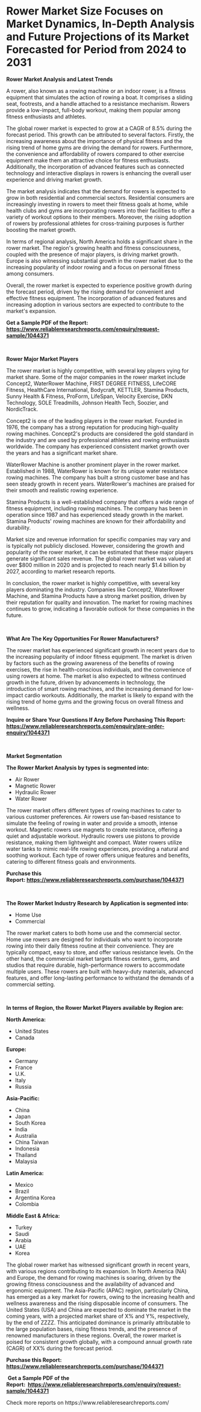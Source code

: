 <p><h1>Rower Market Size Focuses on Market Dynamics, In-Depth Analysis and Future Projections of its Market Forecasted for Period from 2024 to 2031</h1></p><p><strong>Rower Market Analysis and Latest Trends</strong></p>
<p><p>A rower, also known as a rowing machine or an indoor rower, is a fitness equipment that simulates the action of rowing a boat. It comprises a sliding seat, footrests, and a handle attached to a resistance mechanism. Rowers provide a low-impact, full-body workout, making them popular among fitness enthusiasts and athletes.</p><p>The global rower market is expected to grow at a CAGR of 8.5% during the forecast period. This growth can be attributed to several factors. Firstly, the increasing awareness about the importance of physical fitness and the rising trend of home gyms are driving the demand for rowers. Furthermore, the convenience and affordability of rowers compared to other exercise equipment make them an attractive choice for fitness enthusiasts. Additionally, the incorporation of advanced features such as connected technology and interactive displays in rowers is enhancing the overall user experience and driving market growth.</p><p>The market analysis indicates that the demand for rowers is expected to grow in both residential and commercial sectors. Residential consumers are increasingly investing in rowers to meet their fitness goals at home, while health clubs and gyms are incorporating rowers into their facilities to offer a variety of workout options to their members. Moreover, the rising adoption of rowers by professional athletes for cross-training purposes is further boosting the market growth.</p><p>In terms of regional analysis, North America holds a significant share in the rower market. The region's growing health and fitness consciousness, coupled with the presence of major players, is driving market growth. Europe is also witnessing substantial growth in the rower market due to the increasing popularity of indoor rowing and a focus on personal fitness among consumers.</p><p>Overall, the rower market is expected to experience positive growth during the forecast period, driven by the rising demand for convenient and effective fitness equipment. The incorporation of advanced features and increasing adoption in various sectors are expected to contribute to the market's expansion.</p></p>
<p><strong>Get a Sample PDF of the Report:&nbsp; <a href="https://www.reliableresearchreports.com/enquiry/request-sample/1044371">https://www.reliableresearchreports.com/enquiry/request-sample/1044371</a></strong></p>
<p>&nbsp;</p>
<p><strong>Rower Major Market Players</strong></p>
<p><p>The rower market is highly competitive, with several key players vying for market share. Some of the major companies in the rower market include Concept2, WaterRower Machine, FIRST DEGREE FITNESS, LifeCORE Fitness, HealthCare International, Bodycraft, KETTLER, Stamina Products, Sunny Health & Fitness, ProForm, LifeSpan, Velocity Exercise, DKN Technology, SOLE Treadmills, Johnson Health Tech, Soozier, and NordicTrack.</p><p>Concept2 is one of the leading players in the rower market. Founded in 1976, the company has a strong reputation for producing high-quality rowing machines. Concept2's products are considered the gold standard in the industry and are used by professional athletes and rowing enthusiasts worldwide. The company has experienced consistent market growth over the years and has a significant market share.</p><p>WaterRower Machine is another prominent player in the rower market. Established in 1988, WaterRower is known for its unique water resistance rowing machines. The company has built a strong customer base and has seen steady growth in recent years. WaterRower's machines are praised for their smooth and realistic rowing experience.</p><p>Stamina Products is a well-established company that offers a wide range of fitness equipment, including rowing machines. The company has been in operation since 1987 and has experienced steady growth in the market. Stamina Products' rowing machines are known for their affordability and durability.</p><p>Market size and revenue information for specific companies may vary and is typically not publicly disclosed. However, considering the growth and popularity of the rower market, it can be estimated that these major players generate significant sales revenue. The global rower market was valued at over $800 million in 2020 and is projected to reach nearly $1.4 billion by 2027, according to market research reports.</p><p>In conclusion, the rower market is highly competitive, with several key players dominating the industry. Companies like Concept2, WaterRower Machine, and Stamina Products have a strong market position, driven by their reputation for quality and innovation. The market for rowing machines continues to grow, indicating a favorable outlook for these companies in the future.</p></p>
<p>&nbsp;</p>
<p><strong>What Are The Key Opportunities For Rower Manufacturers?</strong></p>
<p><p>The rower market has experienced significant growth in recent years due to the increasing popularity of indoor fitness equipment. The market is driven by factors such as the growing awareness of the benefits of rowing exercises, the rise in health-conscious individuals, and the convenience of using rowers at home. The market is also expected to witness continued growth in the future, driven by advancements in technology, the introduction of smart rowing machines, and the increasing demand for low-impact cardio workouts. Additionally, the market is likely to expand with the rising trend of home gyms and the growing focus on overall fitness and wellness.</p></p>
<p><strong>Inquire or Share Your Questions If Any Before Purchasing This Report: <a href="https://www.reliableresearchreports.com/enquiry/pre-order-enquiry/1044371">https://www.reliableresearchreports.com/enquiry/pre-order-enquiry/1044371</a></strong></p>
<p>&nbsp;</p>
<p><strong>Market Segmentation</strong></p>
<p><strong>The Rower Market Analysis by types is segmented into:</strong></p>
<p><ul><li>Air Rower</li><li>Magnetic Rower</li><li>Hydraulic Rower</li><li>Water Rower</li></ul></p>
<p><p>The rower market offers different types of rowing machines to cater to various customer preferences. Air rowers use fan-based resistance to simulate the feeling of rowing in water and provide a smooth, intense workout. Magnetic rowers use magnets to create resistance, offering a quiet and adjustable workout. Hydraulic rowers use pistons to provide resistance, making them lightweight and compact. Water rowers utilize water tanks to mimic real-life rowing experiences, providing a natural and soothing workout. Each type of rower offers unique features and benefits, catering to different fitness goals and environments.</p></p>
<p><strong>Purchase this Report:&nbsp;<a href="https://www.reliableresearchreports.com/purchase/1044371">https://www.reliableresearchreports.com/purchase/1044371</a></strong></p>
<p>&nbsp;</p>
<p><strong>The Rower Market Industry Research by Application is segmented into:</strong></p>
<p><ul><li>Home Use</li><li>Commercial</li></ul></p>
<p><p>The rower market caters to both home use and the commercial sector. Home use rowers are designed for individuals who want to incorporate rowing into their daily fitness routine at their convenience. They are typically compact, easy to store, and offer various resistance levels. On the other hand, the commercial market targets fitness centers, gyms, and studios that require durable, high-performance rowers to accommodate multiple users. These rowers are built with heavy-duty materials, advanced features, and offer long-lasting performance to withstand the demands of a commercial setting.</p></p>
<p>&nbsp;</p>
<p><strong>In terms of Region, the Rower Market Players available by Region are:</strong></p>
<p>
    <p> <strong> North America: </strong>
        <ul>
            <li>United States</li>
            <li>Canada</li>
        </ul>
        </p> 
    <p> <strong> Europe: </strong>
        <ul>
            <li>Germany</li>
            <li>France</li>
            <li>U.K.</li>
            <li>Italy</li>
            <li>Russia</li>
        </ul>
        </p> 
    <p> <strong> Asia-Pacific: </strong>
        <ul>
            <li>China</li>
            <li>Japan</li>
            <li>South Korea</li>
            <li>India</li>
            <li>Australia</li>
            <li>China Taiwan</li>
            <li>Indonesia</li>
            <li>Thailand</li>
            <li>Malaysia</li>
        </ul>
        </p> 
    <p> <strong> Latin America: </strong>
        <ul>
            <li>Mexico</li>
            <li>Brazil</li>
            <li>Argentina Korea</li>
            <li>Colombia</li>
        </ul>
        </p> 
    <p> <strong> Middle East & Africa: </strong>
        <ul>
            <li>Turkey</li>
            <li>Saudi</li>
            <li>Arabia</li>
            <li>UAE</li>
            <li>Korea</li>
        </ul>
    </p>
    </p>
<p><p>The global rower market has witnessed significant growth in recent years, with various regions contributing to its expansion. In North America (NA) and Europe, the demand for rowing machines is soaring, driven by the growing fitness consciousness and the availability of advanced and ergonomic equipment. The Asia-Pacific (APAC) region, particularly China, has emerged as a key market for rowers, owing to the increasing health and wellness awareness and the rising disposable income of consumers. The United States (USA) and China are expected to dominate the market in the coming years, with a projected market share of X% and Y%, respectively, by the end of ZZZZ. This anticipated dominance is primarily attributable to the large population bases, rising fitness trends, and the presence of renowned manufacturers in these regions. Overall, the rower market is poised for consistent growth globally, with a compound annual growth rate (CAGR) of XX% during the forecast period.</p></p>
<p><strong>Purchase this Report: <a href="https://www.reliableresearchreports.com/purchase/1044371">https://www.reliableresearchreports.com/purchase/1044371</a></strong></p>
<p>&nbsp;<strong>Get a Sample PDF of the Report:&nbsp;&nbsp;<a href="https://www.reliableresearchreports.com/enquiry/request-sample/1044371">https://www.reliableresearchreports.com/enquiry/request-sample/1044371</a></strong></p>
<p><strong></strong></p>
<p>Check more reports on https://www.reliableresearchreports.com/</p>